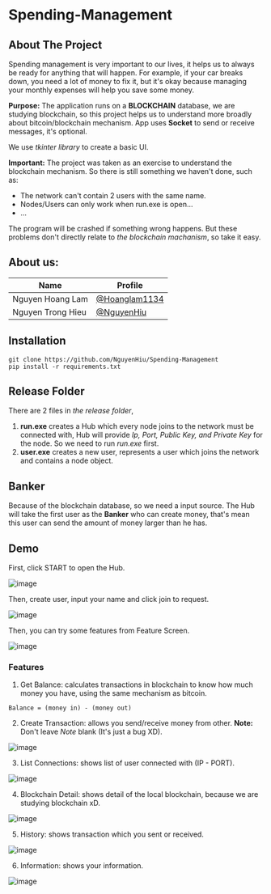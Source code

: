 # Spending-Management

## About The Project
Spending management is very important to our lives, it helps us to always be ready for anything that will happen. For example, if your car breaks down, you need a lot of money to fix it, but it's okay because managing your monthly expenses will help you save some money.

**Purpose:** The application runs on a __**BLOCKCHAIN**__ database, we are studying blockchain, so this project helps us to understand more broadly about bitcoin/blockchain mechanism. App uses __Socket__ to send or receive messages, it's optional.

We use _tkinter library_ to create a basic UI.

**Important:** The project was taken as an exercise to understand the blockchain mechanism. So there is still something we haven't done, such as: 
- The network can't contain 2 users with the same name.
- Nodes/Users can only work when run.exe is open...
- ...

The program will be crashed if something wrong happens. But these problems don't directly relate to _the blockchain machanism_, so take it easy. 

## About us:

|            Name               | Profile 
|-------------------------------|----------------------------
|Nguyen Hoang Lam | [@Hoanglam1134](https://github.com/Hoanglam1134)            
|Nguyen Trong Hieu | [@NguyenHiu](https://github.com/NguyenHiu)    

## Installation
```console
git clone https://github.com/NguyenHiu/Spending-Management
pip install -r requirements.txt
```
## Release Folder 
There are 2 files in _the release folder_, 
1. **run.exe** creates a Hub which every node joins to the network must be connected with, Hub will provide _Ip, Port, Public Key, and Private Key_ for the node. So we need to run _run.exe_ first.
2. **user.exe** creates a new user, represents a user which joins the network and contains a node object.

## Banker
Because of the blockchain database, so we need a input source. 
The Hub will take the first user as the **Banker** who can create money, that's mean this user can send the amount of money larger than he has. 

## Demo
First, click START to open the Hub.

![image](https://user-images.githubusercontent.com/87634727/179823161-842c67fd-76f4-403a-9f87-6b876f5803a0.png)

Then, create user, input your name and click join to request.

![image](https://user-images.githubusercontent.com/87634727/179823501-cad018df-67f0-4d17-b227-eddfee8d1c08.png)

Then, you can try some features from Feature Screen.

![image](https://user-images.githubusercontent.com/87634727/179823657-56956f68-cfa7-4524-9b2f-c9a2c11922b5.png)

### Features

1. Get Balance: calculates transactions in blockchain to know how much money you have, using the same mechanism as bitcoin. 
```console
Balance = (money in) - (money out)
```
2. Create Transaction: allows you send/receive money from other. **Note:** Don't leave _Note_ blank (It's just a bug XD).

![image](https://user-images.githubusercontent.com/87634727/179824808-6a955099-c96d-44ca-88f5-4526b6b7a47d.png)

3. List Connections: shows list of user connected with (IP - PORT).

![image](https://user-images.githubusercontent.com/87634727/179825498-7d0d967f-7a00-4f8d-a966-e053dbbe109f.png)

4. Blockchain Detail: shows detail of the local blockchain, because we are studying blockchain xD.

![image](https://user-images.githubusercontent.com/87634727/179825544-3c9056d7-1b80-42db-b452-0ca040e9f65f.png)

5. History: shows transaction which you sent or received.

![image](https://user-images.githubusercontent.com/87634727/179825626-030c64ba-e878-44a1-8130-193adb4ec93d.png)

6. Information: shows your information. 

![image](https://user-images.githubusercontent.com/87634727/179825665-c0f556b0-5b13-44fa-bf0e-e648d881a479.png)
